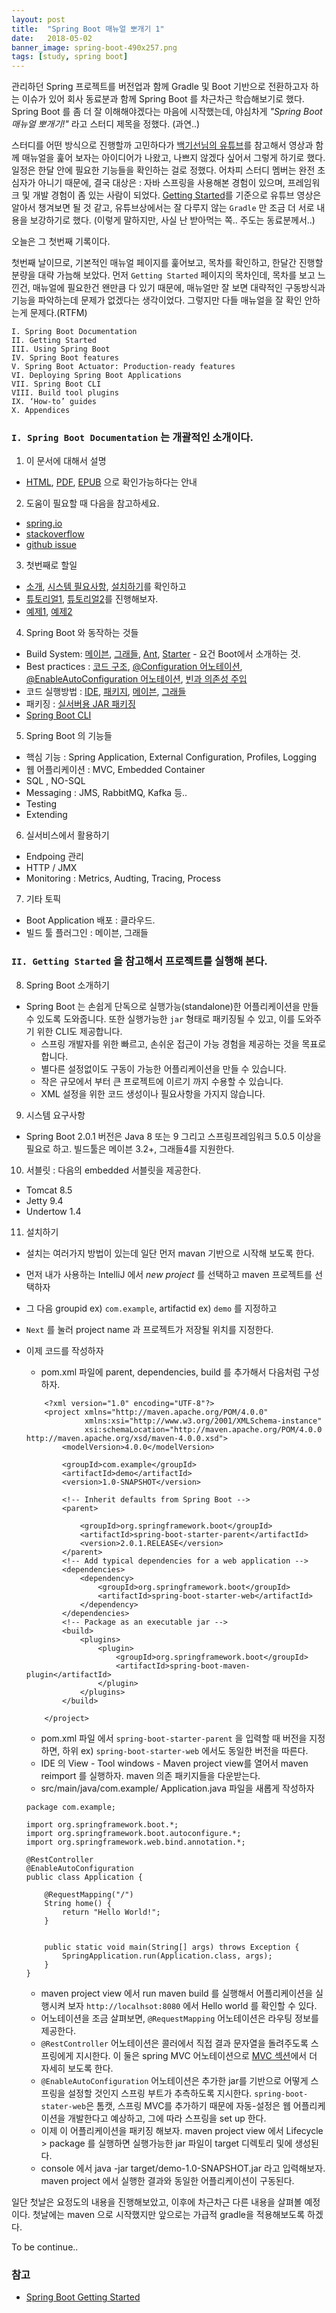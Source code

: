 ```yaml
---
layout: post
title:  "Spring Boot 매뉴얼 뽀개기 1"
date:   2018-05-02
banner_image: spring-boot-490x257.png
tags: [study, spring boot]
---
```


관리하던 Spring 프로젝트를 버전업과 함께 Gradle 및 Boot 기반으로 전환하고자 하는 이슈가 있어 회사 동료분과 함께 Spring Boot 를 차근차근 학습해보기로 했다.
Spring Boot 를 좀 더 잘 이해해야겠다는 마음에 시작했는데, 야심차게 *"Spring Boot 매뉴얼 뽀개기!"* 라고 스터디 제목을 정했다. (과연..)

<!--more-->

스터디를 어떤 방식으로 진행할까 고민하다가 [백기선님의 유튜브](https://www.youtube.com/watch?v=CnmTCMRTbxo&t=890s)를 참고해서
영상과 함께 매뉴얼을 훑어 보자는 아이디어가 나왔고, 나쁘지 않겠다 싶어서 그렇게 하기로 했다. 일정은 한달 안에 필요한 기능들을 확인하는 걸로 정했다.
어차피 스터디 멤버는 완전 초심자가 아니기 때문에, 결국 대상은 : 자바 스프링을 사용해본 경험이 있으며, 프레임워크 및 개발 경험이 좀 있는 사람이 되었다.
[Getting Started](https://docs.spring.io/spring-boot/docs/current/reference/htmlsingle/#getting-started)를 기준으로
유튜브 영상은 알아서 챙겨보면 될 것 같고, 유튜브상에서는 잘 다루지 않는 `Gradle` 만 조금 더 서로 내용을 보강하기로 했다.
(이렇게 말하지만, 사실 난 받아먹는 쪽.. 주도는 동료분께서..)

오늘은 그 첫번째 기록이다.

첫번째 날이므로, 기본적인 매뉴얼 페이지를 훑어보고, 목차를 확인하고, 한달간 진행할 분량을 대략 가늠해 보았다.
먼저 `Getting Started` 페이지의 목차인데, 목차를 보고 느낀건, 매뉴얼에 필요한건 왠만큼 다 있기 때문에,
매뉴얼만 잘 보면 대략적인 구동방식과 기능을 파악하는데 문제가 없겠다는 생각이었다.
그렇지만 다들 매뉴얼을 잘 확인 안하는게 문제다.(RTFM)

```
I. Spring Boot Documentation
II. Getting Started
III. Using Spring Boot
IV. Spring Boot features
V. Spring Boot Actuator: Production-ready features
VI. Deploying Spring Boot Applications
VII. Spring Boot CLI
VIII. Build tool plugins
IX. ‘How-to’ guides
X. Appendices
```

### `I. Spring Boot Documentation` 는 개괄적인 소개이다.


1. 이 문서에 대해서 설명
  - [HTML](https://docs.spring.io/spring-boot/docs/2.0.1.RELEASE/reference/html), [PDF](https://docs.spring.io/spring-boot/docs/2.0.1.RELEASE/reference/pdf/spring-boot-reference.pdf), [EPUB](https://docs.spring.io/spring-boot/docs/2.0.1.RELEASE/reference/epub/spring-boot-reference.epub) 으로 확인가능하다는 안내

2. 도움이 필요할 때 다음을 참고하세요.
  - [spring.io](https://spring.io)
  - [stackoverflow](https://stackoverflow.com/tags/spring-boot)
  - [github issue](https://github.com/spring-projects/spring-boot/issues)

3. 첫번째로 할일
  - [소개](https://docs.spring.io/spring-boot/docs/current/reference/htmlsingle/#getting-started-introducing-spring-boot), [시스템 필요사항](https://docs.spring.io/spring-boot/docs/current/reference/htmlsingle/#getting-started-system-requirements), [설치하기](https://docs.spring.io/spring-boot/docs/current/reference/htmlsingle/#getting-started-installing-spring-boot)를 확인하고
  - [튜토리얼1](https://docs.spring.io/spring-boot/docs/current/reference/htmlsingle/#getting-started-first-application), [튜토리얼2](https://docs.spring.io/spring-boot/docs/current/reference/htmlsingle/#getting-started-first-application-code)를 진행해보자.
  - [예제1](https://docs.spring.io/spring-boot/docs/current/reference/htmlsingle/#getting-started-first-application-run), [예제2](https://docs.spring.io/spring-boot/docs/current/reference/htmlsingle/#getting-started-first-application-executable-jar)

4. Spring Boot 와 동작하는 것들
  - Build System: [메이븐](https://docs.spring.io/spring-boot/docs/current/reference/htmlsingle/#using-boot-maven), [그래들](https://docs.spring.io/spring-boot/docs/current/reference/htmlsingle/#using-boot-gradle), [Ant](https://docs.spring.io/spring-boot/docs/current/reference/htmlsingle/#using-boot-ant), [Starter](https://docs.spring.io/spring-boot/docs/current/reference/htmlsingle/#using-boot-starter) - 요건 Boot에서 소개하는 것.
  - Best practices : [코드 구조](https://docs.spring.io/spring-boot/docs/current/reference/htmlsingle/#using-boot-structuring-your-code), [@Configuration 어노테이션](https://docs.spring.io/spring-boot/docs/current/reference/htmlsingle/#using-boot-configuration-classes), [@EnableAutoConfiguration 어노테이션](https://docs.spring.io/spring-boot/docs/current/reference/htmlsingle/#using-boot-auto-configuration), [빈과 의존성 주입](https://docs.spring.io/spring-boot/docs/current/reference/htmlsingle/#using-boot-spring-beans-and-dependency-injection)
  - 코드 실행방법 : [IDE](https://docs.spring.io/spring-boot/docs/current/reference/htmlsingle/#using-boot-running-from-an-ide), [패키지](https://docs.spring.io/spring-boot/docs/current/reference/htmlsingle/#using-boot-running-as-a-packaged-application), [메이븐](https://docs.spring.io/spring-boot/docs/current/reference/htmlsingle/#using-boot-running-with-the-maven-plugin), [그래들](https://docs.spring.io/spring-boot/docs/current/reference/htmlsingle/#using-boot-running-with-the-gradle-plugin)
  - 패키징 : [실서버용 JAR 패키징](https://docs.spring.io/spring-boot/docs/current/reference/htmlsingle/#using-boot-packaging-for-production)
  - [Spring Boot CLI](https://docs.spring.io/spring-boot/docs/current/reference/htmlsingle/#cli)

5. Spring Boot 의 기능들
  - 핵심 기능 : Spring Application, External Configuration, Profiles, Logging
  - 웹 어플리케이션 : MVC, Embedded Container
  - SQL , NO-SQL
  - Messaging : JMS, RabbitMQ, Kafka 등..
  - Testing
  - Extending

6. 실서비스에서 활용하기
  - Endpoing 관리
  - HTTP / JMX
  - Monitoring : Metrics, Audting, Tracing, Process

7. 기타 토픽
  - Boot Application 배포 : 클라우드.
  - 빌드 툴 플러그인 : 메이븐, 그래들



### `II. Getting Started` 을 참고해서 프로젝트를 실행해 본다.

8. Spring Boot 소개하기
 * Spring Boot 는 손쉽게 단독으로 실행가능(standalone)한 어플리케이션을 만들 수 있도록 도와줍니다. 또한 실행가능한 `jar` 형태로 패키징될 수 있고, 이를 도와주기 위한 CLI도 제공합니다.
   - 스프링 개발자를 위한 빠르고, 손쉬운 접근이 가능 경험을 제공하는 것을 목표로 합니다.
   - 별다른 설정없이도 구동이 가능한 어플리케이션을 만들 수 있습니다.
   - 작은 규모에서 부터 큰 프로젝트에 이르기 까지 수용할 수 있습니다.
   - XML 설정을 위한 코드 생성이나 필요사항을 가지지 않습니다.

9. 시스템 요구사항
  - Spring Boot 2.0.1 버전은 Java 8 또는 9 그리고 스프링프레임워크 5.0.5 이상을 필요로 하고. 빌드툴은 메이븐 3.2+, 그래들4를 지원한다.

10. 서블릿 : 다음의 embedded 서블릿을 제공한다.
  - Tomcat 8.5
  - Jetty 9.4
  - Undertow 1.4

11. 설치하기
  *  설치는 여러가지 방법이 있는데 일단 먼저 mavan 기반으로 시작해 보도록 한다.
  * 먼저 내가 사용하는 IntelliJ 에서 *new project* 를 선택하고 maven 프로젝트를 선택하자
  * 그 다음 groupid ex) `com.example`, artifactid ex) `demo` 를 지정하고
  * `Next` 를 눌러 project name 과 프로젝트가 저장될 위치를 지정한다.
  * 이제 코드를 작성하자
    * pom.xml 파일에 parent, dependencies, build 를 추가해서 다음처럼 구성하자.

    ```
        <?xml version="1.0" encoding="UTF-8"?>
        <project xmlns="http://maven.apache.org/POM/4.0.0"
                 xmlns:xsi="http://www.w3.org/2001/XMLSchema-instance"
                 xsi:schemaLocation="http://maven.apache.org/POM/4.0.0 http://maven.apache.org/xsd/maven-4.0.0.xsd">
            <modelVersion>4.0.0</modelVersion>

            <groupId>com.example</groupId>
            <artifactId>demo</artifactId>
            <version>1.0-SNAPSHOT</version>

            <!-- Inherit defaults from Spring Boot -->
            <parent>

                <groupId>org.springframework.boot</groupId>
                <artifactId>spring-boot-starter-parent</artifactId>
                <version>2.0.1.RELEASE</version>
            </parent>
            <!-- Add typical dependencies for a web application -->
            <dependencies>
                <dependency>
                    <groupId>org.springframework.boot</groupId>
                    <artifactId>spring-boot-starter-web</artifactId>
                </dependency>
            </dependencies>
            <!-- Package as an executable jar -->
            <build>
                <plugins>
                    <plugin>
                        <groupId>org.springframework.boot</groupId>
                        <artifactId>spring-boot-maven-plugin</artifactId>
                    </plugin>
                </plugins>
            </build>

        </project>
    ```
    * pom.xml 파일 에서 `spring-boot-starter-parent` 을 입력할 때 버전을 지정하면, 하위 ex) `spring-boot-starter-web` 에서도 동일한 버전을 따른다.
    * IDE 의 View - Tool windows - Maven project view를 열어서 maven reimport 를 실행하자. maven 의존 패키지들을 다운받는다.
    * src/main/java/com.example/  Application.java 파일을 새롭게 작성하자

    ```
    package com.example;

    import org.springframework.boot.*;
    import org.springframework.boot.autoconfigure.*;
    import org.springframework.web.bind.annotation.*;

    @RestController
    @EnableAutoConfiguration
    public class Application {

        @RequestMapping("/")
        String home() {
            return "Hello World!";
        }


        public static void main(String[] args) throws Exception {
            SpringApplication.run(Application.class, args);
        }
    }
    ```
    * maven project view 에서 run maven build 를 실행해서 어플리케이션을 실행시켜 보자 `http://localhsot:8080` 에서 Hello world 를 확인할 수 있다.
    * 어노테이션을 조금 살펴보면, `@RequestMapping` 어노테이션은 라우팅 정보를 제공한다.
    * `@RestController` 어노테이션은 콜러에서 직접 결과 문자열을 돌려주도록 스프링에게 지시한다. 이 둘은 spring MVC 어노테이션으로 [MVC 섹션](https://docs.spring.io/spring/docs/5.0.5.RELEASE/spring-framework-reference/web.html#mvc)에서 더 자세히 보도록 한다.
    * `@EnableAutoConfiguration` 어노테이션은 추가한 jar를 기반으로 어떻게 스프링을 설정할 것인지 스프링 부트가 추측하도록 지시한다. `spring-boot-stater-web`은 톰캣, 스프링 MVC를 추가하기 때문에 자동-설정은 웹 어플리케이션을 개발한다고 예상하고, 그에 따라 스프링을 set up 한다.
    * 이제 이 어플리케이션을 패키징 해보자. maven project view 에서 Lifecycle > package 를 실행하면 실행가능한 jar 파일이 target 디렉토리 및에 생성된다.
    * console 에서 java -jar target/demo-1.0-SNAPSHOT.jar 라고 입력해보자. maven project 에서 실행한 결과와 동일한 어플리케이션이 구동된다.

일단 첫날은 요정도의 내용을 진행해보았고, 이후에 차근차근 다른 내용을 살펴볼 예정이다. 첫날에는 maven 으로 시작했지만 앞으로는 가급적 gradle을 적용해보도록 하겠다.

To be continue..

### 참고

 - [Spring Boot Getting Started](https://docs.spring.io/spring-boot/docs/current/reference/htmlsingle/#getting-started)




